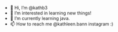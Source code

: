 - 👋 Hi, I’m @kathb3
- 👀 I’m interested in learning new things!
- 🌱 I’m currently learning java. 
- 📫 How to reach me @kathleen.bann instagram :)

<!---
kathb3/kathb3 is a ✨ special ✨ repository because its `README.md` (this file) appears on your GitHub profile.
You can click the Preview link to take a look at your changes.
--->

